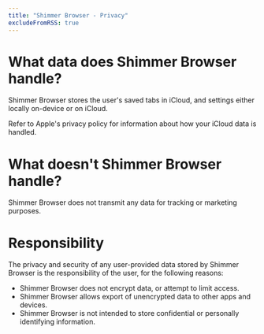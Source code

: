 ```yaml
---
title: "Shimmer Browser - Privacy"
excludeFromRSS: true
---
```


# What data does Shimmer Browser handle?

Shimmer Browser stores the user's saved tabs in iCloud, and settings either locally on-device or on iCloud.

Refer to Apple's privacy policy for information about how your iCloud data is handled.

# What doesn't Shimmer Browser handle?

Shimmer Browser does not transmit any data for tracking or marketing purposes.

# Responsibility

The privacy and security of any user-provided data stored by Shimmer Browser is the responsibility of the user, for the following reasons:

* Shimmer Browser does not encrypt data, or attempt to limit access.
* Shimmer Browser allows export of unencrypted data to other apps and devices.
* Shimmer Browser is not intended to store confidential or personally identifying information.
